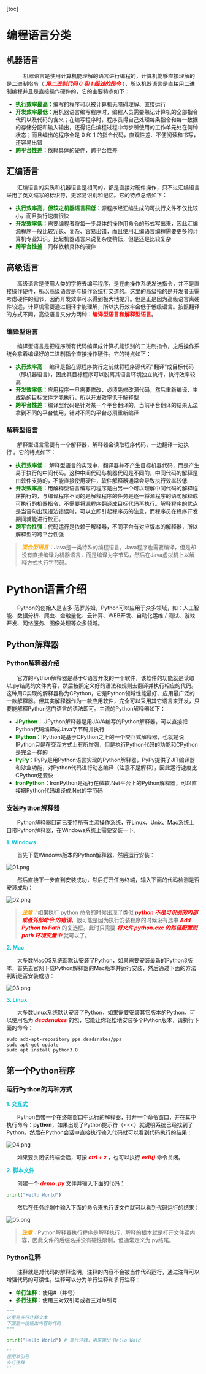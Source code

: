 [toc]

# 编程语言分类
## 机器语言
    
&emsp;&emsp;机器语言是使用计算机能理解的语言进行编程的，计算机能够直接理解的是二进制指令（ <font color=red>*__用二进制代码 0 和 1 描述的指令__*</font> ），所以机器语言是直接用二进制编程并且是直接操作硬件的，它的主要特点如下：

+ <font color=green>**执行效率最高：**</font>编写的程序可以被计算机无障碍理解、直接运行
+ <font color=green>**开发效率最低：**</font>用机器语言编写程序时，编程人员需要熟记计算机的全部指令代码以及代码的含义；在编写程序时，程序员得自己处理每条指令和每一数据的存储分配和输入输出，还得记住编程过程中每步所使用的工作单元处在何种状态；而且编出的程序全是 0 和 1 的指令代码，直观性差、不便阅读和书写，还容易出错
+ <font color=green>**跨平台性差：**</font>依赖具体的硬件，跨平台性差
  
## 汇编语言

&emsp;&emsp;汇编语言的实质和机器语言是相同的，都是直接对硬件操作，只不过汇编语言采用了英文缩写的标识符，更容易识别和记忆。它的特点总结如下：

+ <font color=green>**执行效率高，但较之机器语言稍低：**</font>源程序经汇编生成的可执行文件不仅比较小，而且执行速度很快
+ <font color=green>**开发效率低：**</font>需要编程者将每一步具体的操作用命令的形式写出来，因此汇编源程序一般比较冗长、复杂、容易出错，而且使用汇编语言编程需要更多的计算机专业知识。比起机器语言来说复杂度稍低，但是还是比较复杂
+ <font color=green>**跨平台性差：**</font>同样依赖具体的硬件

## 高级语言

&emsp;&emsp;高级语言是使用人类的字符去编写程序，是在向操作系统发送指令，并不是直接操作硬件，所以高级语言是与操作系统打交道的。这里的高级指的是开发者无需考虑硬件的细节，因而开发效率可以得到极大地提升。但是正是因为高级语言离硬件较远，计算机需要通过翻译才能理解，所以执行效率会低于低级语言。按照翻译的方式不同，高级语言又分为两种：<font color=red>**编译型语言和解释型语言**</font>。

### 编译型语言

&emsp;&emsp;编译型语言是把程序所有代码编译成计算机能识别的二进制指令，之后操作系统会拿着编译好的二进制指令直接操作硬件。它的特点如下：

+ <font color=green>**执行效率高：**</font> 编译是指在源程序执行之前就将程序源代码"翻译"成目标代码（即机器语言），因此其目标程序可以脱离其语言环境独立执行，执行效率较高 
+ <font color=green>**开发效率低：**</font>应用程序一旦需要修改，必须先修改源代码，然后重新编译、生成新的目标文件才能执行，所以开发效率低于解释型
+ <font color=green>**跨平台性差：**</font>编译型代码是针对某一个平台翻译的，当前平台翻译的结果无法拿到不同的平台使用，针对不同的平台必须重新编译

### 解释型语言

&emsp;&emsp;解释型语言需要有一个解释器，解释器会读取程序代码，一边翻译一边执行 。它的特点如下：

+ <font color=green>**执行效率低：**</font> 解释型语言的实现中，翻译器并不产生目标机器代码，而是产生易于执行的中间代码。这种中间代码与机器代码是不同的，中间代码的解释是由软件支持的，不能直接使用硬件，软件解释器通常会导致执行效率较低 
+ <font color=green>**开发效率高：**</font>用解释型语言编写的程序是由另一个可以理解中间代码的解释程序执行的，与编译程序不同的是解释程序的任务是逐一将源程序的语句解释成可执行的机器指令，不需要将源程序翻译成目标代码再执行。解释程序的优点是当语句出现语法错误时，可以立即引起程序员的注意，而程序员在程序开发期间就能进行校正。
+ <font color=green>**跨平台性强：**</font>代码运行是依赖于解释器，不同平台有对应版本的解释器，所以解释型的跨平台性强
  
> <font color=orange>*__混合型语言：__*</font>Java是一类特殊的编程语言，Java程序也需要编译，但是却没有直接编译为机器语言，而是编译为字节码，然后在Java虚拟机上以解释方式执行字节码。

# Python语言介绍

&emsp;&emsp;Python的创始人是吉多·范罗苏姆，Python可以应用于众多领域，如：人工智能、数据分析、爬虫、金融量化、云计算、WEB开发、自动化运维 / 测试、游戏开发、网络服务、图像处理等众多领域。

## Python解释器
### Python解释器介绍

&emsp;&emsp;官方的Python解释器是基于C语言开发的一个软件，该软件的功能就是读取以.py结尾的文件内容，然后按照定义好的语法和规则去翻译并执行相应的代码。这种用C实现的解释器称为CPython，它是Python领域性能最好、应用最广泛的一款解释器。但其实解释器作为一款应用软件，完全可以采用其它语言来开发，只要能解释Python这门语言的语法即可。主流的Python解释器如下：

+ <font color=green>**JPython：**</font> JPython解释器是用JAVA编写的Python解释器，可以直接把Python代码编译成Java字节码并执行 
+ <font color=green>**IPython：**</font>IPython是基于CPython之上的一个交互式解释器，也就是说IPython只是在交互方式上有所增强，但是执行Python代码的功能和CPython是完全一样的
+ <font color=green>**PyPy：**</font>PyPy是用Python语言实现的Python解释器，PyPy提供了JIT编译器和沙盒功能，对Python代码进行动态编译（注意不是解释），因此运行速度比CPython还要快
+ <font color=green>**IronPython：**</font>IronPython是运行在微软.Net平台上的Python解释器，可以直接把Python代码编译成.Net的字节码

### 安装Python解释器

&emsp;&emsp;Python解释器目前已支持所有主流操作系统，在Linux、Unix、Mac系统上自带Python解释器，在Windows系统上需要安装一下。

<font color=orachid>**1. Windows**</font>

&emsp;&emsp;首先下载Windows版本的Python解释器，然后运行安装：

![01.png](./images/01/01-安装Python.png)

&emsp;&emsp;然后直接下一步直到安装成功，然后打开任务终端，输入下面的代码检测是否安装成功：

![02.png](./images/01/02-验证安装.png)

> <font color=orange>*__注意：__*</font>如果执行 python 命令的时候出现了类似<font color=red> *__python 不是可识别的内部或者外部命令 的错误__*</font>，很可能是因为执行安装程序的时候没有选中<font color=red> *__Add Python to Path__* </font>的复选框。此时只需要<font color=red> *__将文件 python.exe 的路径配置到 path 环境变量中__* </font> 就可以了。

<font color=orachid>**2. Mac**</font>

&emsp;&emsp;大多数MacOS系统都默认安装了Python，如果需要安装最新的Python3版本，首先去官网下载Python解释器的Mac版本并运行安装，然后通过下面的方法判断是否安装成功：

![03.png](./images/01/03-mac验证.png)

<font color=orachid>**3. Linux**</font>

&emsp;&emsp;大多数Linux系统默认安装了Python，如果需要安装其它版本的Python，可以使用名为<font color=red> *__deadsnakes__* </font>的包，它能让你轻松地安装多个Python版本，请执行下面的命令：

```shell
sudo add-apt-repository ppa:deadsnakes/ppa 
sudo apt-get update 
sudo apt install python3.8
```

## 第一个Python程序
### 运行Python的两种方式

<font color=orachid>**1. 交互式**</font>

&emsp;&emsp;Python自带一个在终端窗口中运行的解释器，打开一个命令窗口，并在其中执行命令：**python**，如果出现了Python提示符（<<<）就说明系统已经找到了Python。然后在Python会话中直接执行输入代码就可以看到代码执行的结果：

![04.png](./images/01/04-交互式.png)

&emsp;&emsp;如果要关闭该终端会话，可按<font color=red> *__ctrl + z__* </font>，也可以执行<font color=red> *__exit()__* </font>命令关闭。

<font color=orachid>**2. 脚本文件**</font>

&emsp;&emsp;创建一个<font color=red> *__demo .py__* </font>文件并输入下面的代码：

```python
print("Hello World")
```

&emsp;&emsp;然后在任务终端中输入下面的命令来执行该文件就可以看到代码运行的结果：

![05.png](./images/01/05-脚本运行.png)

> <font color=orange>*__注意：__*</font>Python解释器执行程序是解释执行，解释的根本就是打开文件读内容，因此文件的后缀名并没有硬性限制，但通常定义为.py结尾。

### Python注释

&emsp;&emsp;注释就是对代码的解释说明，注释的内容不会被当作代码运行，通过注释可以增强代码的可读性。注释可以分为单行注释和多行注释：

+ <font color=green>**单行注释：**</font>使用#（井号）
+ <font color=green>**多行注释：**</font>使用三对双引号或者三对单引号

```python
""" 
这里是多行注释文本 
下面是一段输出内容的代码 
""" 

print("Hello World") # 单行注释，用来输出 Hello Wold 

''' 
使用单引号 
多行注释 
'''
```